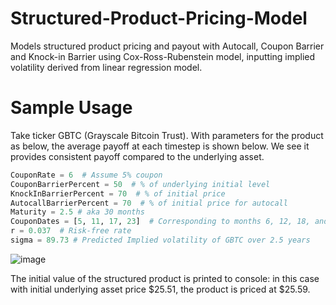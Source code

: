 # Structured-Product-Pricing-Model

Models structured product pricing and payout with Autocall, Coupon Barrier and Knock-in Barrier using Cox-Ross-Rubenstein model, inputting implied volatility derived from linear regression model.

# Sample Usage
Take ticker GBTC (Grayscale Bitcoin Trust). With parameters for the product as below, the average payoff at each timestep is shown below. We see it provides consistent payoff compared to the underlying asset.   

```python
CouponRate = 6  # Assume 5% coupon
CouponBarrierPercent = 50  # % of underlying initial level
KnockInBarrierPercent = 70  # % of initial price
AutocallBarrierPercent = 70  # % of initial price for autocall
Maturity = 2.5 # aka 30 months
CouponDates = [5, 11, 17, 23]  # Corresponding to months 6, 12, 18, and 24
r = 0.037  # Risk-free rate
sigma = 89.73 # Predicted Implied volatility of GBTC over 2.5 years  
```

![image](https://github.com/user-attachments/assets/00d8a9ff-786c-44b4-92d0-1be9e57b7868)

The initial value of the structured product is printed to console: in this case with initial underlying asset price $25.51, the product is priced at $25.59.

